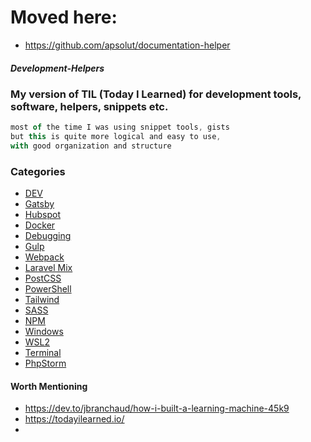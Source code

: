 # Moved here:
- https://github.com/apsolut/documentation-helper 


##### Development-Helpers
### My version of TIL (Today I Learned) for development tools, software, helpers, snippets etc.

```js 
most of the time I was using snippet tools, gists
but this is quite more logical and easy to use, 
with good organization and structure
```

### Categories
* [DEV](#ddev)
* [Gatsby](#gatsby)
* [Hubspot](#hubspot)
* [Docker](#docker)
* [Debugging](#debugging)
* [Gulp](#gulp)
* [Webpack](#webpack)
* [Laravel Mix](#laravel_mix)
* [PostCSS](#postrcss)
* [PowerShell](#powershell)
* [Tailwind](#tailwind)
* [SASS](#sass)
* [NPM](#npm)
* [Windows](#windows)
* [WSL2](#wsl2)
* [Terminal](#terminal)
* [PhpStorm](#phpstorm)



#### Worth Mentioning
- https://dev.to/jbranchaud/how-i-built-a-learning-machine-45k9
- https://todayilearned.io/
- 
